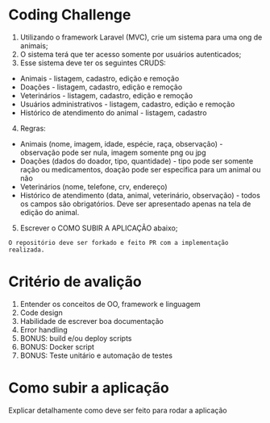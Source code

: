 # Coding Challenge

1. Utilizando o framework Laravel (MVC), crie um sistema para uma ong de animais;
2. O sistema terá que ter acesso somente por usuários autenticados;
3. Esse sistema deve ter os seguintes CRUDS:
  * Animais - listagem, cadastro, edição e remoção
  * Doações - listagem, cadastro, edição e remoção
  * Veterinários - listagem, cadastro, edição e remoção
  * Usuários administrativos - listagem, cadastro, edição e remoção
  * Histórico de atendimento do animal - listagem, cadastro
4. Regras:
  * Animais (nome, imagem, idade, espécie, raça, observação) - observação pode ser nula, imagem somente png ou jpg
  * Doações (dados do doador, tipo, quantidade) - tipo pode ser somente ração ou medicamentos, doação pode ser especifica para um animal ou não
  * Veterinários (nome, telefone, crv, endereço)
  * Histórico de atendimento (data, animal, veterinário, observação) - todos os campos são obrigatórios. Deve ser apresentado apenas na tela de edição do animal.
5. Escrever o COMO SUBIR A APLICAÇÃO abaixo;

```
O repositório deve ser forkado e feito PR com a implementação realizada.
```

# Critério de avalição

1. Entender os conceitos de OO, framework e linguagem
2. Code design
3. Habilidade de escrever boa documentação
4. Error handling 
5. BONUS: build e/ou deploy scripts
6. BONUS: Docker script
7. BONUS: Teste unitário e automação de testes

# Como subir a aplicação
Explicar detalhamente como deve ser feito para rodar a aplicação
